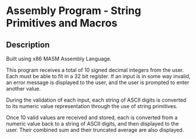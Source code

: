 # Assembly Program - String Primitives and Macros

## Description

Built using x86 MASM Assembly Language.

This program receives a total of 10 signed decimal integers from the user. Each must be able to fit in a 32 bit register. If an input is in some way invalid, an error message is displayed to the user, and the user is prompted to enter another value. 

During the validation of each input, each string of ASCII digits is converted to its numeric value representation through the use of string primitives. 

Once 10 valid values are received and stored, each is converted from a numeric value back to a string of ASCII digits, and then displayed to the user. Their combined sum and their truncated average are also displayed.
